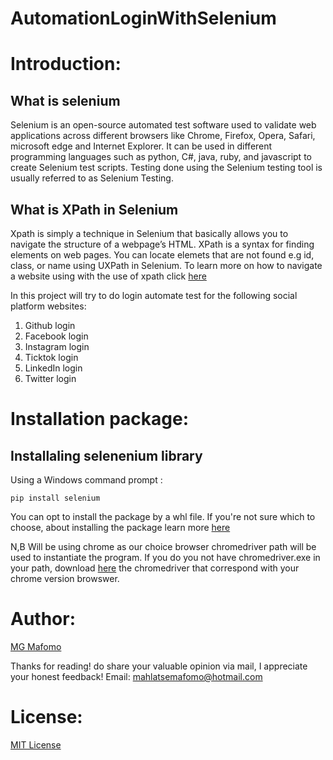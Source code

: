 # AutomationLoginWithSelenium

# Introduction:
## What is selenium
Selenium is an open-source automated test software used to validate web applications across different browsers like Chrome, Firefox, Opera, Safari, microsoft edge and Internet Explorer. It can be used in different programming languages such as python, C#, java, ruby, and javascript to create Selenium test scripts. Testing done using the Selenium testing tool is usually referred to as Selenium Testing.

## What is XPath in Selenium
Xpath is simply a technique in Selenium that basically allows you to navigate the structure of a webpage’s HTML. XPath is a syntax for finding elements on web pages. You can locate elemets that are not found e.g id, class, or name using UXPath in Selenium.
To learn more on how to navigate a website using with the use of xpath click [here](https://www.perfecto.io/blog/xpath-in-selenium) 

In this project will try to do login automate test for the following social platform websites:

1. Github    login 
2. Facebook  login
3. Instagram login
4. Ticktok   login
5. LinkedIn  login
6. Twitter   login

# Installation package:

## Installaling selenenium library

Using a Windows command prompt :

 ```pip install selenium```

You can opt to install the package by a whl file. If you're not sure which to choose, about installing the package learn more [here](https://files.pythonhosted.org/packages/58/76/705b5c776f783d1ba7c630347463d4ae323282bbd859a8e9420c7ff79581/selenium-4.1.0-py3-none-any.whl`)

N,B Will be using chrome as our choice browser 
chromedriver path will be used to instantiate the program. 
If you do you not have chromedriver.exe in your path, download [here](https://chromedriver.chromium.org/downloads) the chromedriver that correspond with your chrome version browswer.

# Author:

[MG Mafomo](https://github.com/giftmafomo)

Thanks for reading! do share your valuable opinion via mail, I appreciate your honest feedback!
Email: mahlatsemafomo@hotmail.com

# License:

[MIT License](https://github.com/giftmafomo/website--login-with-selenium/blob/fdd79685000abf22906e369fd9377b2ce0b3476b/LICENSE#L1) 
